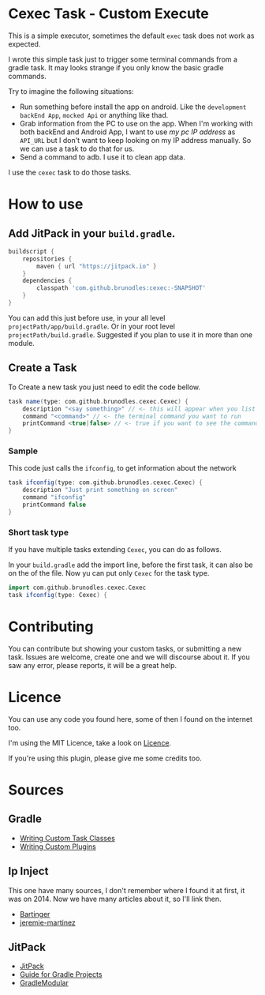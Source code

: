 # Cexec Task - Custom Execute

This is a simple executor, sometimes the default `exec` task does not work as expected.

I wrote this simple task just to trigger some terminal commands from a gradle task.
It may looks strange if you only know the basic gradle commands.

Try to imagine the following situations:
  * Run something before install the app on android. Like the `development backEnd App`, `mocked Api` or anything like thad.
  * Grab information from the PC to use on the app. When I'm working with both backEnd and Android App,
  I want to use *my pc IP address* as `API_URL` but I don't want to keep looking on my IP address manually.
  So we can use a task to do that for us.
  * Send a command to adb. I use it to clean app data.

I use the `cexec` task to do those tasks.

# How to use

## Add JitPack in your `build.gradle`.

```gradle
buildscript {
    repositories {
        maven { url "https://jitpack.io" }
    }
    dependencies {
        classpath 'com.github.brunodles:cexec:-SNAPSHOT'
    }
}
```

You can add this just before use, in your all level `projectPath/app/build.gradle`.
Or in your root level `projectPath/build.gradle`. Suggested if you plan to use it in more than one module.

## Create a Task

To Create a new task you just need to edit the code bellow.

```gradle
task name(type: com.github.brunodles.cexec.Cexec) {
    description "<say something>" // <- this will appear when you list tasks for your project
    command "<command>" // <- the terminal command you want to run
    printCommand <true|false> // <- true if you want to see the command printed before it's execution. Useful if you have some complex command with variables.
}
```

### Sample

This code just calls the `ifconfig`, to get information about the network

```gradle
task ifconfig(type: com.github.brunodles.cexec.Cexec) {
    description "Just print something on screen"
    command "ifconfig"
    printCommand false
}
```

### Short task type

If you have multiple tasks extending `Cexec`, you can do as follows.

In your `build.gradle` add the import line, before the first task, it can also be on the of the file.
Now yu can put only `Cexec` for the task type.

 ```gradle
import com.github.brunodles.cexec.Cexec
task ifconfig(type: Cexec) {
 ```

# Contributing

You can contribute but showing your custom tasks, or submitting a new task.
Issues are welcome, create one and we will discourse about it.
If you saw any error, please reports, it will be a great help.

# Licence
You can use any code you found here, some of then I found on the internet too.

I'm using the MIT Licence, take a look on [Licence](LICENCE.md).

If you're using this plugin, please give me some credits too.

# Sources

## Gradle
* [Writing Custom Task Classes](https://docs.gradle.org/current/userguide/custom_tasks.html)
* [Writing Custom Plugins](https://docs.gradle.org/current/userguide/custom_plugins.html)

## Ip Inject
This one have many sources, I don't remember where I found it at first, it was on 2014.
Now we have many articles about it, so I'll link then.
* [Bartinger](http://bartinger.at/inject-dynamic-host-ip-address-with-gradle/)
* [jeremie-martinez](http://jeremie-martinez.com/2015/05/05/inject-host-gradle/)

## JitPack
* [JitPack](https://jitpack.io/)
* [Guide for Gradle Projects](https://jitpack.io/docs/BUILDING/#gradle-projects)
* [GradleModular](https://github.com/jitpack/gradle-modular)